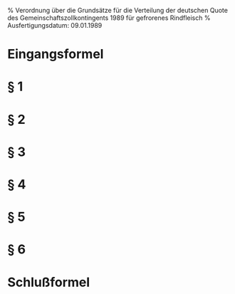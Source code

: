 % Verordnung über die Grundsätze für die Verteilung der deutschen Quote des Gemeinschaftszollkontingents 1989 für gefrorenes Rindfleisch
% Ausfertigungsdatum: 09.01.1989
 
# Eingangsformel

# § 1

# § 2

# § 3

# § 4

# § 5

# § 6

# Schlußformel

